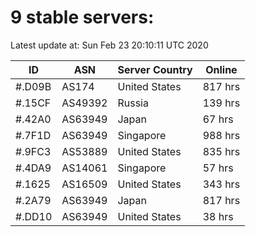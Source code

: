 # 9 stable servers:

Latest update at: Sun Feb 23 20:10:11 UTC 2020

| ID | ASN | Server Country | Online |
| -- | --- | -------------- | ------ |
| #.D09B | AS174 | United States | 817 hrs |
| #.15CF | AS49392 | Russia | 139 hrs |
| #.42A0 | AS63949 | Japan | 67 hrs |
| #.7F1D | AS63949 | Singapore | 988 hrs |
| #.9FC3 | AS53889 | United States | 835 hrs |
| #.4DA9 | AS14061 | Singapore | 57 hrs |
| #.1625 | AS16509 | United States | 343 hrs |
| #.2A79 | AS63949 | Japan | 817 hrs |
| #.DD10 | AS63949 | United States | 38 hrs |

